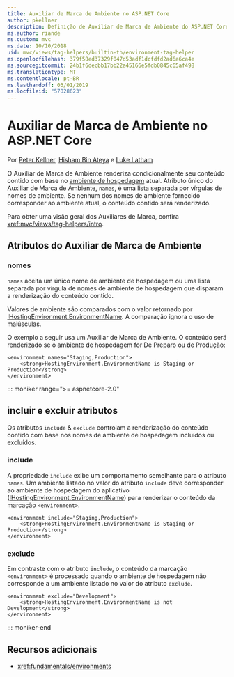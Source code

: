 ```yaml
---
title: Auxiliar de Marca de Ambiente no ASP.NET Core
author: pkellner
description: Definição de Auxiliar de Marca de Ambiente do ASP.NET Core, incluindo todas as propriedades
ms.author: riande
ms.custom: mvc
ms.date: 10/10/2018
uid: mvc/views/tag-helpers/builtin-th/environment-tag-helper
ms.openlocfilehash: 379f58ed37329f047d53adf1dcfdfd2ad6a6ca4e
ms.sourcegitcommit: 24b1f6decbb17bb22a45166e5fdb0845c65af498
ms.translationtype: MT
ms.contentlocale: pt-BR
ms.lasthandoff: 03/01/2019
ms.locfileid: "57028623"
---
```

# <a name="environment-tag-helper-in-aspnet-core"></a>Auxiliar de Marca de Ambiente no ASP.NET Core

Por [Peter Kellner](http://peterkellner.net), [Hisham Bin Ateya](https://twitter.com/hishambinateya) e [Luke Latham](https://github.com/guardrex)

O Auxiliar de Marca de Ambiente renderiza condicionalmente seu conteúdo contido com base no [ambiente de hospedagem](xref:fundamentals/environments) atual. Atributo único do Auxiliar de Marca de Ambiente, `names`, é uma lista separada por vírgulas de nomes de ambiente. Se nenhum dos nomes de ambiente fornecido corresponder ao ambiente atual, o conteúdo contido será renderizado.

Para obter uma visão geral dos Auxiliares de Marca, confira <xref:mvc/views/tag-helpers/intro>.

## <a name="environment-tag-helper-attributes"></a>Atributos do Auxiliar de Marca de Ambiente

### <a name="names"></a>nomes

`names` aceita um único nome de ambiente de hospedagem ou uma lista separada por vírgula de nomes de ambiente de hospedagem que disparam a renderização do conteúdo contido.

Valores de ambiente são comparados com o valor retornado por [IHostingEnvironment.EnvironmentName](xref:Microsoft.AspNetCore.Hosting.IHostingEnvironment.EnvironmentName*). A comparação ignora o uso de maiúsculas.

O exemplo a seguir usa um Auxiliar de Marca de Ambiente. O conteúdo será renderizado se o ambiente de hospedagem for De Preparo ou de Produção:

```cshtml
<environment names="Staging,Production">
    <strong>HostingEnvironment.EnvironmentName is Staging or Production</strong>
</environment>
```

::: moniker range=">= aspnetcore-2.0"

## <a name="include-and-exclude-attributes"></a>incluir e excluir atributos

Os atributos `include` & `exclude` controlam a renderização do conteúdo contido com base nos nomes de ambiente de hospedagem incluídos ou excluídos.

### <a name="include"></a>include

A propriedade `include` exibe um comportamento semelhante para o atributo `names`. Um ambiente listado no valor do atributo `include` deve corresponder ao ambiente de hospedagem do aplicativo ([IHostingEnvironment.EnvironmentName](xref:Microsoft.AspNetCore.Hosting.IHostingEnvironment.EnvironmentName*)) para renderizar o conteúdo da marcação `<environment>`.

```cshtml
<environment include="Staging,Production">
    <strong>HostingEnvironment.EnvironmentName is Staging or Production</strong>
</environment>
```

### <a name="exclude"></a>exclude

Em contraste com o atributo `include`, o conteúdo da marcação `<environment>` é processado quando o ambiente de hospedagem não corresponde a um ambiente listado no valor do atributo `exclude`.

```cshtml
<environment exclude="Development">
    <strong>HostingEnvironment.EnvironmentName is not Development</strong>
</environment>
```

::: moniker-end

## <a name="additional-resources"></a>Recursos adicionais

* <xref:fundamentals/environments>
